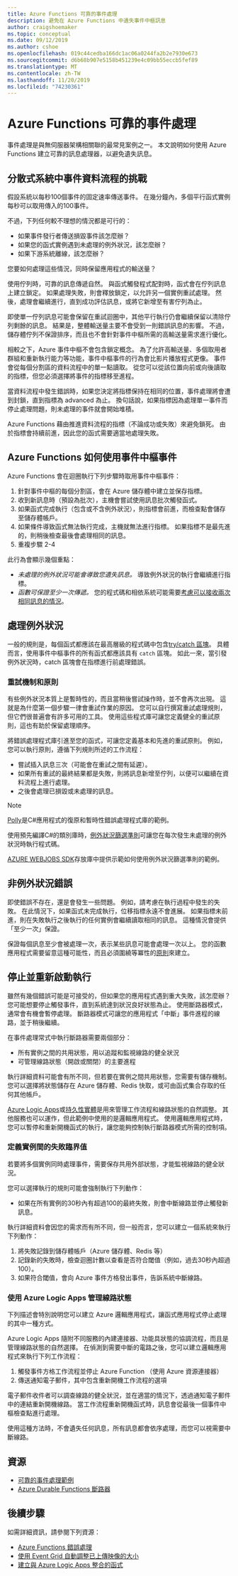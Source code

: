 ```yaml
---
title: Azure Functions 可靠的事件處理
description: 避免在 Azure Functions 中遺失事件中樞訊息
author: craigshoemaker
ms.topic: conceptual
ms.date: 09/12/2019
ms.author: cshoe
ms.openlocfilehash: 019c44cedba166dc1ac06a0244fa2b2e7930e673
ms.sourcegitcommit: d6b68b907e5158b451239e4c09bb55eccb5fef89
ms.translationtype: MT
ms.contentlocale: zh-TW
ms.lasthandoff: 11/20/2019
ms.locfileid: "74230361"
---
```

# <a name="azure-functions-reliable-event-processing"></a>Azure Functions 可靠的事件處理

事件處理是與無伺服器架構相關聯的最常見案例之一。 本文說明如何使用 Azure Functions 建立可靠的訊息處理器，以避免遺失訊息。

## <a name="challenges-of-event-streams-in-distributed-systems"></a>分散式系統中事件資料流程的挑戰

假設系統以每秒100個事件的固定速率傳送事件。 在幾分鐘內，多個平行函式實例每秒可以取用傳入的100事件。

不過，下列任何較不理想的情況都是可行的：

- 如果事件發行者傳送損毀事件該怎麼辦？
- 如果您的函式實例遇到未處理的例外狀況，該怎麼辦？
- 如果下游系統離線，該怎麼辦？

您要如何處理這些情況，同時保留應用程式的輸送量？

使用佇列時，可靠的訊息傳遞自然。 與函式觸發程式配對時，函式會在佇列訊息上建立鎖定。 如果處理失敗，則會釋放鎖定，以允許另一個實例重試處理。 然後，處理會繼續進行，直到成功評估訊息，或將它新增至有害佇列為止。

即使單一佇列訊息可能會保留在重試迴圈中，其他平行執行仍會繼續保留以清除佇列剩餘的訊息。 結果是，整體輸送量主要不會受到一則錯誤訊息的影響。 不過，儲存體佇列不保證排序，而且也不會針對事件中樞所需的高輸送量需求進行優化。

相較之下，Azure 事件中樞不會包含鎖定概念。 為了允許高輸送量、多個取用者群組和重新執行能力等功能，事件中樞事件的行為會比影片播放程式更像。 事件會從每個分割區的資料流程中的單一點讀取。 從您可以從該位置向前或向後讀取的指標，但您必須選擇將事件的指標移至進程。

當資料流程中發生錯誤時，如果您決定將指標保持在相同的位置，事件處理將會遭到封鎖，直到指標為 advanced 為止。 換句話說，如果指標因為處理單一事件而停止處理問題，則未處理的事件就會開始堆積。

Azure Functions 藉由推進資料流程的指標（不論成功或失敗）來避免鎖死。 由於指標會持續前進，因此您的函式需要適當地處理失敗。

## <a name="how-azure-functions-consumes-event-hubs-events"></a>Azure Functions 如何使用事件中樞事件

Azure Functions 會在迴圈執行下列步驟時取用事件中樞事件：

1. 針對事件中樞的每個分割區，會在 Azure 儲存體中建立並保存指標。
2. 收到新訊息時（預設為批次），主機會嘗試使用訊息批次觸發函式。
3. 如果函式完成執行（包含或不含例外狀況），則指標會前進，而檢查點會儲存至儲存體帳戶。
4. 如果條件導致函式無法執行完成，主機就無法進行指標。 如果指標不是最先進的，則稍後檢查最後會處理相同的訊息。
5. 重複步驟 2-4

此行為會顯示幾個重點：

- *未處理的例外狀況可能會導致您遺失訊息。* 導致例外狀況的執行會繼續進行指標。
- *函數可保證至少一次傳遞。* 您的程式碼和相依系統可能需要[考慮可以接收兩次相同訊息的情況](./functions-idempotent.md)。

## <a name="handling-exceptions"></a>處理例外狀況

一般的規則是，每個函式都應該在最高層級的程式碼中包含[try/catch 區塊](./functions-bindings-error-pages.md)。 具體而言，使用事件中樞事件的所有函式都應該具有 `catch` 區塊。 如此一來，當引發例外狀況時，catch 區塊會在指標進行前處理錯誤。

### <a name="retry-mechanisms-and-policies"></a>重試機制和原則

有些例外狀況本質上是暫時性的，而且當稍後嘗試操作時，並不會再次出現。 這就是為什麼第一個步驟一律會重試作業的原因。 您可以自行撰寫重試處理規則，但它們很普遍會有許多可用的工具。 使用這些程式庫可讓您定義健全的重試原則，這也有助於保留處理順序。

將錯誤處理程式庫引進至您的函式，可讓您定義基本和先進的重試原則。 例如，您可以執行原則，遵循下列規則所述的工作流程：

- 嘗試插入訊息三次（可能會在重試之間有延遲）。
- 如果所有重試的最終結果都是失敗，則將訊息新增至佇列，以便可以繼續在資料流程上進行處理。
- 之後會處理已損毀或未處理的訊息。

> [!NOTE]
> [Polly](https://github.com/App-vNext/Polly)是C#應用程式的復原和暫時性錯誤處理程式庫的範例。

使用預先編譯C#的類別庫時，[例外狀況篩選準則](https://docs.microsoft.com/dotnet/csharp/language-reference/keywords/try-catch)可讓您在每次發生未處理的例外狀況時執行程式碼。

[AZURE WEBJOBS SDK](https://github.com/Azure/azure-webjobs-sdk/wiki)存放庫中提供示範如何使用例外狀況篩選準則的範例。

## <a name="non-exception-errors"></a>非例外狀況錯誤

即使錯誤不存在，還是會發生一些問題。 例如，請考慮在執行過程中發生的失敗。 在此情況下，如果函式未完成執行，位移指標永遠不會進展。 如果指標未前進，則在失敗執行之後執行的任何實例會繼續讀取相同的訊息。 這種情況會提供「至少一次」保證。

保證每個訊息至少會被處理一次，表示某些訊息可能會處理一次以上。 您的函數應用程式需要留意這種可能性，而且必須圍繞等冪性的[原則](./functions-idempotent.md)來建立。

## <a name="stop-and-restart-execution"></a>停止並重新啟動執行

雖然有幾個錯誤可能是可接受的，但如果您的應用程式遇到重大失敗，該怎麼辦？ 您可能想要停止觸發事件，直到系統達到狀況良好狀態為止。 使用斷路器模式，通常會有機會暫停處理。 斷路器模式可讓您的應用程式「中斷」事件進程的線路，並于稍後繼續。

在事件處理常式中執行斷路器需要兩個部分：

- 所有實例之間的共用狀態，用以追蹤和監視線路的健全狀況
- 可管理線路狀態（開啟或關閉）的主要進程

執行詳細資料可能會有所不同，但若要在實例之間共用狀態，您需要有儲存機制。 您可以選擇將狀態儲存在 Azure 儲存體、Redis 快取，或可由函式集合存取的任何其他帳戶。

[Azure Logic Apps](../logic-apps/logic-apps-overview.md)或[持久性實體](./durable/durable-functions-overview.md)是用來管理工作流程和線路狀態的自然調整。 其他服務也可以運作，但此範例中使用的是邏輯應用程式。 使用邏輯應用程式時，您可以暫停和重新開機函式的執行，讓您能夠控制執行斷路器模式所需的控制項。

### <a name="define-a-failure-threshold-across-instances"></a>定義實例間的失敗臨界值

若要將多個實例同時處理事件，需要保存共用外部狀態，才能監視線路的健全狀況。

您可以選擇執行的規則可能會強制執行下列動作：

- 如果在所有實例的30秒內有超過100的最終失敗，則會中斷線路並停止觸發新訊息。

執行詳細資料會因您的需求而有所不同，但一般而言，您可以建立一個系統來執行下列動作：

1. 將失敗記錄到儲存體帳戶（Azure 儲存體、Redis 等）
1. 記錄新的失敗時，檢查迴圈計數以查看是否符合閾值（例如，過去30秒內超過100）。
1. 如果符合閾值，會向 Azure 事件方格發出事件，告訴系統中斷線路。

### <a name="managing-circuit-state-with-azure-logic-apps"></a>使用 Azure Logic Apps 管理線路狀態

下列描述會特別說明您可以建立 Azure 邏輯應用程式，讓函式應用程式停止處理的其中一種方式。

Azure Logic Apps 隨附不同服務的內建連接器、功能具狀態的協調流程，而且是管理線路狀態的自然選擇。 在偵測到需要中斷的電路之後，您可以建立邏輯應用程式來執行下列工作流程：

1. 觸發事件方格工作流程並停止 Azure Function （使用 Azure 資源連接器）
1. 傳送通知電子郵件，其中包含重新開機工作流程的選項

電子郵件收件者可以調查線路的健全狀況，並在適當的情況下，透過通知電子郵件中的連結重新開機線路。 當工作流程重新開機函式時，訊息會從最後一個事件中樞檢查點進行處理。

使用這種方法時，不會遺失任何訊息，所有訊息都會依序處理，而您可以視需要中斷線路。

## <a name="resources"></a>資源

- [可靠的事件處理範例](https://github.com/jeffhollan/functions-csharp-eventhub-ordered-processing)
- [Azure Durable Functions 斷路器](https://github.com/jeffhollan/functions-durable-actor-circuitbreaker)

## <a name="next-steps"></a>後續步驟

如需詳細資訊，請參閱下列資源：

- [Azure Functions 錯誤處理](./functions-bindings-error-pages.md)
- [使用 Event Grid 自動調整已上傳映像的大小](../event-grid/resize-images-on-storage-blob-upload-event.md?toc=%2Fazure%2Fazure-functions%2Ftoc.json&tabs=dotnet)
- [建立與 Azure Logic Apps 整合的函式](./functions-twitter-email.md)
